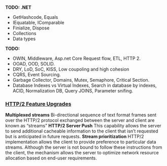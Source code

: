 
**TODO: .NET**
* GetHashcode, Equals
* IEquatable, IComparable
* Finialize, Dispose
* Collections
* Data types

**TODO:**
* OWIN, Middleware, Asp.net Core Request flow, ETL, HTTP 2.
* OOAD, OOD, SOLID.
* DRY, LoD, SoC, KISS, Low coupoling and high cohesion
* CQRS, Event Sourcing.
* Garbage Collector, Domains, Mutex, Semaphore, Critical Section.
* Database Indexes vs Virtual Indexes, Search in database by indexes, ACID, Normalization DB, Query JOINS, Parameter snifing.

### [HTTP/2 Feature Upgrades](https://kinsta.com/learn/what-is-http2)
**Multiplexed streams**
Bi-directional sequence of text format frames sent over the HTTP/2 protocol exchanged between the server and client are known as “streams”
**HTTP/2 Server Push**
This capability allows the server to send additional cacheable information to the client that isn’t requested but is anticipated in future requests.
**Stream prioritization**
HTTP/2 implementation allows the client to provide preference to particular data streams. Although the server is not bound to follow these instructions from the client, the mechanism allows the server to optimize network resource allocation based on end-user requirements.
